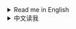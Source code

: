 <details>
<summary>Read me in English</summary>

## Changlog

* 1.3.3
  + `Re-initialize planet`: Fix a crash.
  + `Auto navigation on sailings`: Do not auto-use Warper if required Tech is not researched.
  + Starmap filter: Hide top overlaping windows while the filter UI is shown.
  + `Dismantle blueprint selected buildings`: Fix an issue that belt connected buildings are dismantled unexpectly.
  + `Mod manager profile based save folder`: Fix compatibility with [SaveTheWindows](https://thunderstore.io/c/dyson-sphere-program/p/starfi5h/SaveTheWindows/).
  + `Allow overflow for Logistic Stations and Advanced Mining Machines`: Surpass maximum storage limit is not allowed on pasting blueprints.
  + `Real-time logistic stations info panel`: Support for mods that change slot count of logistic stations.
* 1.3.2
  + New feature: `Disable battle-related techs in Peace mode`
  + New button: `Unlock all techs with metadata`
  + Add a checkbox to make union of results in starmap filter.
  + Fix some starmap vein/planet filter conditions.
  + Fix a crash caused by `Re-initialize planet` in peace mode.
  + Fix compatibility with `NebulaMultiplayerMod`.
* 1.3.1
  + Fix an issue that some UI elements are hidden while hitting the newly added combobox on Starmap.
  + Fix an issue that star name filter is not applied if `Shortcut keys for showing stars` is not enabled.
  + `Dismantle blueprint selected buildings`: Fix an issue that items in Logistic Station slots are not dropped out.
  + Tweak star name filter's planet type list.
* 1.3.0
  + New feature for starmap view:
    - Add a star name filter, you can filter displayed star names by ores or planet types now.
    - Add a dropdown box to show all stars' distance and/or planet count.
  + `Cut conveyor belt`: Fix input issue.
  + `Shortcut keys for showing stars`: Fix an issue that toggle key is read when Starmap View is not opened.
  + `Dismantle blueprint selected buildings`: Fix an issue that preview buildings are not dismantled.
  + `Remember window position and size on last exit`: Optimized implementation
  + `Auto-config logistic stations`: Add an option `Limit auto-replenish count to config values`
  + Optimized some UI codes.
* 1.2.20
  + New feature: `Dismantle blueprint selected buildings`
    - Press shortcut key in blueprint copy mode to dismantle selected buildings.
    - The default shortcut key is Ctrl+X, you can set it in system options panel.
  + New feature: `Auto-config logistic stations`
    - Auto-config buildings include: Logistics Distributor, PLS, ILS, Advanced Mining Machine.
  + `Night Sunlight`: Fix bugs that sunlight angle is not updated as expected again.
* 1.2.19
  + New feature: `Tweak building buffer`
    - Factory recipe buffer formula: take the larger value between `Assembler buffer time multiplier(in seconds) * items needed per second` and `Assembler buffer minimum multiplier * items needed per recipe`
      - `Assembler buffer time multiplier(in seconds)`: Range 2-10, default is 4 (same as game)
      - `Assembler buffer minimum multiplier`: Range 2-10, default is 2 (same as game)
    - Matrix Lab assembly mode formula: Default buffer is `Buffer count for assembling in labs`, when using Self-evolution Lab, if recipe's original production time is not greater than 9 seconds, add `Extra buffer count for Self-evolution Labs` * (`Lab speed` - 1)
      - `Buffer count for assembling in labs`: Range 2-20, default is 6 (same as game)
      - `Extra buffer count for Self-evolution Labs`: Range 1-10, default is 3 (same as game)
    - `Buffer count for researching in labs`: Range 2-20, default is 10 (same as game)
    - `Ray Receiver Graviton Lens buffer count`: Range 1-20, default is 1 (game default is 20)
  + New feature: `Shortcut keys for showing stars' name`
    - Add a shortcut key to always show all star names in starmap when holding, default is `Alt`
    - Add a shortcut key to toggle between three star name display states in starmap: `Original state`, `Show all names`, `Hide all names`, default is `Tab`, will restore to original state when closing starmap
  + `Cut conveyor belt`: Fix a bug that entity logic connection is not cut so that belt is not cut off on copying as a blueprint.
* 1.2.18
  + `Protect veins from exhaustion`: Optimized implementation, now veins will not be protected once you have upgrade `Veins Utilization` to level 390+, while the cost rate becomes absolute 0.
  + `Night Sunlight`: Fix bugs that sunlight angle is not updated as expected.
* 1.2.17
  + Fix wrong implementation of `Protect veins from exhaustion` which causes wrong display of vein stats and veins not consumed.
* 1.2.16
  + New feature: `Cut conveyor belt`
    - Press shortcut key to cut conveyor belt under cursor.
    - The default shortcut key is Alt+X, you can set it in system options panel.
  + New feature: `Profile based option`
    - Option file is stored as `Options\<ProfileName>.xml`.
  + Fix compatibility with game update 0.10.32.25779
* 1.2.15
  + `Off-grid building and stepped rotation`: Fix compatibility with DSP 0.10.32.25682. (#57)
  + `Enhanced control for logistic storage limits`: Try to fix possible crash. (#54)
* 1.2.14
  + Fix an issue that an unexpected menu icon is shown in the top-right corner of the config panel.
  + `Stop ejectors when available nodes are all filled up`: Fix compatibility with `Dyson Sphere Program v0.10.32.25496`.
* 1.2.13
  + `Belt signals for buy out dark fog items automatically`: Fix possible crashes.
  + `Logistics Control Panel Improvement`: Auto apply filter with in-hand item now.
  + Fix an alignment issue on UI panel.
* 1.2.12
  + `Construct only structure points but frames`: Fix a bug that frames are still not constructed when this function is disabled.
  + `Drag building power poles in maximum connection range`: Fix a bug that single power pole cannot be placed at some positions.
* 1.2.11
  + Fix an issue caused by game update: tips are not shown when mouse hovering on tips button.
* 1.2.10
  + `Set enabled CPU threads`: Fix hybrid-architect check for CPUs without hyper-threading
  + `Re-initialize Dyson Spheres` and `Quick dismantle Dyson Shells`: Fix possible crashes and a display issue, while Dyson Sphere panel is actived.
* 1.2.9
  + `Protect veins from exhaustion`:
    - Fix a bug that vein protection causes crashes (#50).
    - Fix a bug that minimum oil speed in config is not working (#50).
    - Fix a bug that oil is not extracted when vein protection is enabled in infinite resource mode (#52).
* 1.2.8
  + New feature: `Fast fill in to and take out from tanks`
    - You can set multiplier for tanks' operation speed
    - This affects manually fill in to and/or take out from tanks, as well as transfer from upper to lower level.
  + Fixes to `Append mod profile name to game window title`:
    - Fix a bug that window title is not set correctly when multiple instance is launched.
    - Fix a bug that window title is not set correctly if BepInEx debug console is enabled.
  + `Real-time logistic stations info panel`: Fix a bug that item status bar appears unexpectedly.
* 1.2.7
  + Fix some minor issues
* 1.2.6
  + `Remember window position and size on last exit`
    - Fix a bug that window position is restored even the option is disabled.
    - Fix a bug that the last window position is wrongly remembere when game is closed at minimized state.
* 1.2.5
  + New feature: `Set process priority`
  + New feature: `Set enabled CPU threads`
  + `Drag building power poles in maximum connection range`: Add a new config option `Build Tesla Tower and Wireless Power Tower alternately`
* 1.2.4
  + `Sunlight at night`:
    - Fix flickering issue while mecha is sailing.
    - Can configure the light angles now.
  + `Scale up mouse cursor`: Fix known issues.
  + `Buy out techs with their prerequisites`: Fix a bug that warning popup from invalid data.
  + Does not patch `BulletTime`'s speed control now, as `BulletTime` has been updated to support configurable maximum speed.
  + Some minor fixes and tweaks.
* 1.2.3
  + `Real-time logistic stations info panel`: Fix bar length not match with item amount when item amount is more than capacity.
  + `Sunlight at night`: Fix not working.
* 1.2.2
  + `Real-time logistic stations info panel`: Fix text color mismatch sometimes
  + `Logical Frame Rate`: Set default shortcut key to `Ctrl`+`-/+` to avoid conflict with other shortcut keys
* 1.2.1
  + `Off-grid building and stepped rotation`:
    - Fix off-grid building's default shortcut key for belts
    - Fix coordinate display issue
* 1.2.0
  + New feature: `Logical Frame Rate`
    - This will change game running speed, down to 0.1x slower and up to 10x faster.
    - A pair of shortcut keys (`-` and `+`) to change the logical frame rate by -0.5x and +0.5x.
    - Note:
      - High logical frame rate is not guaranteed to be stable, especially when factories are under heavy load.
      - This will not affect some game animations.
      - When set game speed in mod `Auxilaryfunction`, this feature will be disabled.
      - When mod `BulletTime` is installed, this feature will be hidden, but patch `BulletTime`'s speed control, to make its maximum speed 10x.
  + `Off-grid building and stepped rotation`: Due to conflict with shortcut key in new game update, the shortcut key for belts is changed to `Ctrl` by default, and can be set in system options now.
  + `Real-time logistic stations info panel`: Fix a crash issue.
  + `Dyson Sphere "Auto Fast Build"`: Fix possible wrong production records.
  + Codes refactored, for better maintainability.
* 1.1.6
  + New feature: `Scale up mouse cursor`
    - Note: This will enable software cursor mode, which may cause mouse movement lag on heavy load.
  + New feature: `Real-time logistic stations info panel`
    - Note: This function will be hidden if you enabled `Show station info` in mod `Auxilaryfunction`.
  + Fix an issue that `Dyson Sphere "Auto Fast Build"` does not generate production records for solar sails.
  + Remove use of AssetBundle, move all icons into `Assembly Resources`, for better flexibility.
* 1.1.5
  + New feature: `Logistics Control Panel Improvement`
    - Auto apply filter with item under mouse cursor while opening the panel
    - Quick-set item filter while right-clicking item icons in storage list on the panel
  + New feature: `Dyson Sphere "Auto Fast Build" speed multiplier`
    - Note: this only applies to `Dyson Sphere "Auto Fast Build"` in sandbox mode
  + New feature: `Mod manager profile based save folder`
    - Save files are stored in `Save\&lt;ProfileName&gt;` folder.
    - Will use original save location if matching default profile name.
  + `Quick build and dismantle stacking labs`: works for storages and tanks now
  + `Enable game window resize`: Keep window resizable on applying game options.
  + `Remember window position and size on last exit`: Do not resize window on applying game options if resolution related config entries are not changed.
  + Auto resize panel to fit content, for better support of multilanguages and mods dependent on UX Assist config panel functions.
* 1.1.4
  + Fix `Remove some build conditions`
* 1.1.3
  + UI texts are updated following game settings now
  + Fix hover area for checkboxes in config panel
  + Fix an issue which makes `Convert Peace-Mode saves to Combat-Mode on loading` not working
* 1.1.2
  + `Belt signals for buy out dark fog items automatically`: Always add belt signals to the panel to fix missing belt icons when disabled.
* 1.1.1
  + Fix assetbundle loading issue
* 1.1.0
  + `Stop ejectors when available nodes are all filled up`: Show `No node to fill` on ejector panel when all dyson sphere nodes are filled up.
  + Append mod profile name to game window title, if using mod managers (`Thunderstore Mod Manager` or `r2modman`).
  + New features:
    - `Buy out techs with their prerequisites`: This enables batch buying out techs with their prerequisites. Buy-out button is shown for all locked techs/upgrads.
    - `Belt signals for buy out dark fog items automatically`, while enabled:
      - 6 belt signals are added to the signal panel, which can be used to buy out dark fog items automatically.
      - Generated items are stacked in 4 items.
      - Exchange ratio is following the original game design, aka:
        - 1 Metaverse = 20 Dark Fog Matrices
        - 1 Metaverse = 60 Engery Shards
        - 1 Metaverse = 30 Silicon-based Neurons
        - 1 Metaverse = 30 Negentropy Singularities
        - 1 Metaverse = 30 Matter Recombinators
        - 1 Metaverse = 10 Core Elements
* 1.0.26
  + New features:
    - Restore upgrades of `Sorter Cargo Stacking` on panel
    - Set `Sorter Cargo Stacking` to unresearched state
  + Changes to `Protect veins from exhaustion` configuration:
    - The vein amount is protected at 1000 by default now
    - The maximum vein amount is changed to 10000, and the maximum oil speed is changed to 10.0/s
* 1.0.25
  + Fix an issue that building entites can not be clicked through when `Do not render factory entities (except belts and sorters)` is enabled
* 1.0.24
  + Changes to `Do not render factory entities (except belts and sorters)`
    - Add shortcut key in config panel to toggle this function
    - Can click on both belts and sorters now
  + New feature: `Drag building power poles in maximum connection range`
  + New feature: `Allow overflow for Logistic Stations and Advanced Mining Machines`
    - Allow overflow when trying to insert in-hand items
    - Allow `Enhanced control for logistic storage limits` to exceed tech capacity limits
    - Remove logistic strorage limit check on loading game
* 1.0.23
  + New features:
    - `Do not render factory entities (except belts and sorters)`
      - This also makes players click though factory entities but belts
    - `Open Dark Fog Communicator` anywhere
  + Belts can be built off-grid now, by pressing the shortcut key for `Switch Splitter model`(`Tab` by default)
  + Add a suboption `Auto boost` to `Auto-cruise`
  + `Auto-cruise` does warp when core energy at least 80% now
* 1.0.22
  + Fix a crash issue caused by `Quick build and dismantle stacking labs`
* 1.0.21
  + Fix a bug that stepped rotation is not working in `Off-grid building and stepped rotation`, which is caused by latest game update
  + Fix some issues in `Auto nativation` and `Auto-cruise`, now only boosts when core energy at least 10% and warps when core energy at least 50%
* 1.0.20
  + Fix an infinite-loop issue when `Quick build and dismantle stacking labs` and `No condition build` are both enabled
  + Fix a crash caused by `Re-initialize planet` in combat mode
* 1.0.19
  + New functions:
    - `Quick build and dismantle stacking labs`
    - `Protect veins from exhaustion`
      - By default, the vein amount is protected at 100, and oil speed is protected at 1.0/s, you can set them yourself in config file.
      - When reach the protection value, veins/oils steeps will not be mined/extracted any longer.
      - Close this function to resume mining and pumping, usually when you have enough level on `Veins Utilization`
  + Remove default shortcut key for `Auto-cruise`, to avoid misoperation. Please set it in the system options window manually if needed.
* 1.0.18
  + Fix crash while coursing to a dark-fog hive.
  + Auto-cruise does not bypass dark-fog hives if they are targeted.
* 1.0.17
  + New function: `Auto navigation on sailings`, which is inspired by [CruiseAssist](https://dsp.thunderstore.io/package/tanu/CruiseAssist/) and its extension [AutoPilot](https://dsp.thunderstore.io/package/tanu/AutoPilot/)
    - It keeps Icarus on course to the target planet
    - It will try to bypass any obstacles(planets, stars or dark-fog hives) on the way
    - Furthermore, there is also a shortcut key which can be set in the system options window, which is used to toggle `Auto-cruise` that enables flying to targeted planets fully automatically.
      - Auto-cruise will start when you target a planet on star map
      - It will use warper to fly to the target planet if the planet is too far away, the range can be configured.
      - It will speed down when approaching the target planet, to avoid overshooting
  + Fix a crash caused by `Stop ejectors when available nodes are all filled up` in latest game update
  + `Off-grid building and stepped rotation`: Hide Z coordinate from display if it is zero
* 1.0.16
  + Add CommonAPI to package manifest dependencies(missing in last version)
  + New function: `Hide tips for soil piles changes`
* 1.0.15
  + Move shortcut key settings to system options window, which depends on [CommonAPI](https://dsp.thunderstore.io/package/CommonAPI/CommonAPI)
  + Enable `Hide UI` function(`F11` by default) while on Star Map view
  + New function: `Treat stack items as single in monitor components`
* 1.0.14
  + Fix crash in `Re-initialize planet` again
  + `Off-grid building and stepped rotation`: Add Z coordinate to display, and adjust the precision to 4 decimal after point
* 1.0.13
  + `Off-grid building and stepped rotation`: show building coordinates(relative to grids) on building preview and building info panel now
  + Increase maximum count of Metadata Instantiations to 20000 (from 2000)
  + Increase capacity of player order queue to 128 (from 16)
  + Fix issue caused by game updates
    - `Remove some build conditions`: fixed issue that some conditions are not eliminated
    - `Re-initialize planet`: fixed crash issue
* 1.0.12
  + Fix a bug that ejectors aimed at even-numbered orbits stop working when `Stop ejectors when available nodes are all filled up` is enabled.
* 1.0.11
  + Remove `Better auto-save mechanism` due to conflicts with DSPModSave and some other mods.
* 1.0.10
  + Fix a button display bug
  + Fix a possible crash while `Enhanced control for logistic storage limits` is enabled
* 1.0.9
  + New function: `Better auto-save mechanism`
    - Auto saves are stored in 'Save\AutoSaves' folder, filenames are combined with cluster address and date-time
    - Note: this will sort gamesaves by modified time on save/load window, so you don't have to use [DSP_Save_Game_Sorter] anymore
* 1.0.8
  + New function: `Enhanced control for logistic storage limits`
* 1.0.7
  + Fix a crash issue on choosing language other than English and Chinese
  + Games saved in Peace-Mode after Dark-Fog update can also be loaded as Combat-Mode now.
* 1.0.6
  + Convert old saves to Combat-Mode on loading
* 1.0.5
  + Support game version 0.10.28.20759
  + Sort blueprint structures before saving, to reduce generated blueprint data size a little.
* 1.0.4
  + Add new function: `Off-grid building and stepped rotation`
  + Fix an issue that window position not restored and can not be resized when function is enabled but game is started with different mod profiles.
* 1.0.3
  + Add new function: `Quick build Orbital Collectors`.
  + Add confirmation popup for `Re-intialize planet`, `Quick dismantle all buildings`, `Re-initialize Dyson Spheres` and `Quick dismantle Dyson Shells`.
  + Fix error on `Remove build count and range limit` when building a large amount of belts.
  + Fix an issue that window position not saved correctly when quit game without using in-game menu.
* 1.0.2
  + Redesign config tabs, for clearer layout.
  + Add 2 new options:
    - Enable game window resize.
    - Remember window position and size on last exit.
* 1.0.1
  + Fix config button text and tips while returning to title menu.
  + Fix that error occurs while returning to title menu, with `Stop ejectors when available nodes are all filled up` enabled.
  + Add a patch to fix the bug that warning popup on `Veins Utilization` upgraded to level 8000+.
* 1.0.0
  + Initial release
  + Functions moved from [MechaDronesTweaks](https://dsp.thunderstore.io/package/soarqin/MechaDronesTweaks/) and [CheatEnabler](https://dsp.thunderstore.io/package/soarqin/CheatEnabler/)

</details>

<details>
<summary>中文读我</summary>

## 更新日志

* 1.3.2
  + 新功能：`在和平模式下隐藏战斗相关科技`
  + 新按钮：`使用元数据解锁所有科技`
  + 在星图过滤器中添加复选框以合并结果
  + 修复了一些星图矿脉/行星过滤条件
  + 修复了在和平模式下`初始化本行星`导致的崩溃问题
  + 修复了与`NebulaMultiplayerMod`的兼容性问题
* 1.3.1
  + 修复了在星图上点击新增的下拉框时部分UI元素被隐藏的问题
  + 修复了未启用`显示星系名称快捷键`时星系名称过滤器不生效的问题
  + `拆除蓝图选中的建筑`：修复了物流站中的物品未被丢出的问题
  + 调整了星系名称过滤器中的行星类型列表
* 1.3.0
  + 在星图上添加新功能：
    - 添加星系名过滤器，现在可以按矿物或行星类型过滤显示的星系名
    - 添加了一个下拉框用以切换显示所有星系的距离和/或行星数量
  + `切割传送带`：修复了输入问题
  + `启用显示所有星系名称的快捷键`：修复了在未打开星图视图时读取切换键的问题
  + `拆除蓝图选中的建筑`：修复了预建造建筑未被拆除的问题
  + `记住上次退出时的窗口位置和大小`：优化实现
  + `自动配置物流站`: 增加了一个选项`限制自动补充数量为配置的值`
  + 优化了一些UI代码
* 1.2.20
  + 新功能：`拆除蓝图选中的建筑`
    - 在蓝图复制模式下按快捷键拆除选中的建筑
    - 默认快捷键是Ctrl+X，可以在系统选项面板中设置
  + 新功能：`自动配置物流站`
    - 自动配置的建筑包括：物流配送器、行星物流站、星际物流站、高级采矿机
  + `夜间日光灯`：再次修复了光照角度未正确更新的问题
* 1.2.19
  + 新功能：`调整建筑输入缓冲`
    - 工厂配方计算公式，在`工厂配方缓冲时间倍率秒数x每秒需要的原料数量`和`工厂配方缓冲最小倍率x每生产一次配方需要的原料数量`中取更大的那个值
      - `工厂配方缓冲时间倍率(秒)`：范围2-10，默认为4(同游戏)
      - `工厂配方缓冲最小倍率`：范围2-10，默认为2(同游戏)
    - 研究站矩阵合成模式计算公式，默认缓存`研究站矩阵合成模式缓存数量`个，当使用自演化研究站时，如果配方的原始生产时间不大于9秒，则增加`自演化研究站矩阵额外缓冲数量`*(`研究站速度倍率`-1)
      - `研究站矩阵合成模式缓存数量`：范围2-20，默认为6(同游戏)
      - `自演化研究站矩阵额外缓冲数量`：范围1-10，默认为3(同游戏)
    - `研究站科研模式缓存数量`：范围2-20，默认为10(同游戏)
    - `射线接收器透镜缓冲数量`：范围1-20，默认为1(游戏默认为20)
  + 新功能：`启用显示所有星系名称的快捷键`
    - 新增一个快捷键，按住后始终在星图显示所有星系名称，默认为`Alt`
    - 新增一个快捷键，在星图视图切换三种星系名称显示状态：`原始显示状态`，`显示所有名称`，`隐藏所有名称`，默认为`Tab`，关闭星图时会恢复到原始状态
  + `切割传送带`：修复了实体逻辑连接未切断导致复制为蓝图时传送带未被切断的问题。
* 1.2.18
  + `保护矿脉不会耗尽`：优化实现，当`矿物利用`升级到390级以上时消耗速度变为0时，矿脉将不再被保护。
  + `夜间日光灯`：修复了光照角度未正确更新的问题。
* 1.2.17
  + 修复了`保护矿脉不会耗尽`导致矿脉状态显示错误和矿脉未被消耗的错误实现
* 1.2.16
  + 新功能：`切割传送带`
    - 按快捷键切割光标位置的传送带
    - 默认快捷键是Alt+X，可以在系统选项面板中设置
  + 新功能：`基于mod管理器配置档案名`
    - 选项文件存储在`Options\<ProfileName>.xml`中
  + 修复了与游戏更新0.10.32.25779的兼容性
* 1.2.15
  + `脱离网格建造和小角度旋转`：修复了与0.10.32.25682的兼容性 (#57)
  + `物流塔存储数量限制控制改进`：修复了可能导致崩溃的问题 (#54)
* 1.2.14
  + 修正设置窗口右上角多出一个菜单图标的问题
  + `当可用节点全部造完时停止弹射`：修复了与`戴森球计划 v0.10.32.25496`的兼容性
* 1.2.13
  + `用于自动购买黑雾物品的传送带信号`：修复了可能导致崩溃的问题
  + `物流控制面板改进`：现在也自动将拿着的物品设为筛选条件
  + 修复了UI面板上的对齐问题
* 1.2.12
  + `只建造节点不建造框架`：修复了关闭此功能时框架不进行建造的问题
  + `拖动建造电线杆时自动使用最大连接距离间隔`：修复了某些位置无法放置单个电线杆的问题
* 1.2.11
  + 修复了游戏更新导致的提示按钮鼠标悬停时不显示提示文字的问题
* 1.2.10
  + `设置使用的CPU线程`：修复了对没有超线程的CPU的大小核检查
  + `初始化戴森球`和`快速拆除戴森壳`：修复了在戴森球面板激活时可能导致崩溃的问题，以及显示错误的问题。
* 1.2.9
  + `保护矿脉不会耗尽`：
    - 修复了矿脉保护导致崩溃的问题(#50)
    - 修复了配置中的最小采油速度不起作用的问题(#50)
    - 修复了无限资源模式下油井保护导致无法采油的问题(#52)
* 1.2.8
  + 新功能：`储液罐快速注入和抽取液体`
    - 你可以设置储液罐操作速度的倍率
    - 影响手动注入和抽取，以及从储液罐上层传输到下层的速度
  + 在游戏窗口标题中追加mod配置档案名的修复：
    - 修复了多实例启动时窗口标题未正确设置的问题
    - 修复了启用BepInEx调试控制台时窗口标题未正确设置的问题
  + `物流运输站实时信息面板`：修复了一个物品状态条意外显示的问题
* 1.2.7
  + 修复了一些小问题
* 1.2.6
  + `记住上次退出时的窗口位置和大小`
    - 修复了即使选项被禁用也恢复窗口位置的问题
    - 修复了窗口最小化时关闭游戏导致窗口位置被错误记录的问题
* 1.2.5
  + 新功能：`设置进程优先级`
  + 新功能：`设置使用的CPU线程`
  + `拖动建造电线杆时自动使用最大连接距离间隔`：添加一个新的设置项`交替建造电力感应塔和无线输电塔`
* 1.2.4
  + `夜间日光灯`：
    - 修复了航行时闪烁的问题
    - 现在可以配置入射光线角度了
  + `放大鼠标指针`：修复已知问题
  + `买断科技也同时买断所有前置科技`：修复了数据错误警告弹窗的问题
  + 不再对`BulletTime`的速度控制打补丁，因为`BulletTime`已更新支持可配置最大速度
  + 一些小修复和调整
* 1.2.3
  + `物流运输站实时信息面板`：修复了物品数量超过容量限制时条长度不匹配的问题
  + `夜间日光灯`：修复了不起作用的问题
* 1.2.2
  + `物流运输站实时信息面板`：修复了文本颜色不匹配的问题
  + `逻辑帧倍率`：将默认快捷键设置为`Ctrl`+`-/+`，以避免与其他快捷键冲突
* 1.2.1
  + `脱离网格建造和小角度旋转`：
    - 修复了传送带脱离网格建造的默认快捷键
    - 修复了坐标显示问题
* 1.2.0
  + 新功能：`逻辑帧倍率`
    - 这将改变游戏运行速度，最慢0.1倍，最快10倍
    - 设置了一对快捷键(`-`和`+`)，可以-/+0.5倍改变逻辑帧倍率
    - 注意：
      - 高逻辑帧倍率不能保证稳定性，特别是在工厂负载较重时
      - 这不会影响一些游戏动画
      - 当在`Auxilaryfunction`mod中设置游戏速度时，此功能将被禁用
      - 当安装了`BulletTime`mod时，此功能将被隐藏，但会对`BulletTime`的速度控制打补丁，使其最大速度变为10倍
  + `脱离网格建造和小角度旋转`：由于与新游戏更新中的快捷键冲突，传送带脱离网格建造的快捷键默认更改为`Ctrl`，并且现在可以在系统选项中设置
  + `物流运输站实时信息面板`：修复了一个崩溃问题
  + `戴森球自动快速建造`：修复了可能出现的错误生产记录
  + 代码重构，以获得更好的可维护性
* 1.1.6
  + 新功能：`放大鼠标指针`
    - 注意：这将启用软件指针模式，可能会在CPU负载较重时导致鼠标移动延迟
  + 新功能：`物流运输站实时信息面板`
    - 注意：如果你启用了`Auxilaryfunction`中的`展示物流站信息`，此功能将被隐藏
  + 修复了`戴森球自动快速建造`未生成太阳帆生产记录的问题
  + 移除了AssetBundle的使用，将所有图标移入`Assembly资源`，以获得更好的灵活性
* 1.1.5
  + 新功能：`物流控制面板改进`
    - 打开面板时自动将鼠标指向物品设为筛选条件
    - 在控制面板物流塔列表中右键点击物品图标快速设置为筛选条件
  + 新功能：`戴森球自动快速建造速度倍率`
    - 注意：这仅适用于沙盒模式下的`戴森球自动快速建造`功能
  + 新功能：`基于mod管理器配置档案名的存档文件夹`
    - 存档文件会存储在`Save\&lt;ProfileName&gt;`文件夹中
    - 如果匹配默认配置档案名则使用原始存档位置
  + `快速建造和拆除堆叠研究站`：现在也支持储物仓和储液罐
  + `允许调整游戏窗口大小`：在应用游戏选项时保持窗口可调整大小
  + `记住上次退出时的窗口位置和大小`：如果分辨率相关的配置项未改变，则在应用游戏选项时不调整窗口大小
  + 自动调整面板大小适应内容，以更好地支持多语言和依赖于UX助手配置面板功能的mod
* 1.1.4
  + 修复了`移除部分不影响游戏逻辑的建造条件`
* 1.1.3
  + 界面文本现在完全跟随游戏语言设置改变
  + 修复了配置面板中勾选框的鼠标悬停区域
  + 修复了`加载和平模式存档时将其转换为战斗模式`不起作用的问题
* 1.1.2
  + `用于自动购买黑雾物品的传送带信号`: 总是将传送带信号添加到面板，以修复禁用时传送带图标丢失的问题。
* 1.1.1
  + 修复了资源包加载问题
* 1.1.0
  + `可用节点全部造完时停止弹射`: 当所有戴森球节点都造完时，在弹射器面板上显示`没有可建造节点`
  + 如果使用mod管理器(`Thunderstore Mod Manager`或`r2modman`)启动游戏，在游戏窗口标题中追加mod配置档案名
  + 新功能：
    - `买断科技也同时买断所有前置科技`：可以批量买断科技及其所有前置科技。所有未解锁的科技/升级都会显示买断按钮。
    - `用于自动购买黑雾物品的传送带信号`，启用时：
      - 在信号面板上添加了6个传送带信号，可以用于自动购买黑雾道具。
      - 生成的物品堆叠数为4。
      - 兑换比率遵循原始游戏设计，即：
        - 1个元宇宙 = 20个黑雾矩阵
        - 1个元宇宙 = 60个能量碎片
        - 1个元宇宙 = 30个硅基神经元
        - 1个元宇宙 = 30个负熵奇点
        - 1个元宇宙 = 30个物质重组器
        - 1个元宇宙 = 10个核心素
* 1.0.26
  + 新功能：
    - 在升级面板上恢复`分拣器货物堆叠`的升级
    - 将`分拣器货物堆叠`设为未研究状态
  + `保护矿脉不会耗尽`配置的改动：
    - 现在默认矿脉数量保护在1000
    - 最大矿脉数量改为10000，最大采油速度改为10.0/s
* 1.0.25
  + 修复了`不渲染工厂建筑实体(除了传送带和分拣器)`启用时无法点穿工厂实体的问题
* 1.0.24
  + `不渲染工厂建筑实体(除了传送带和分拣器)`的改动
    - 在配置面板中添加了一个快捷键来切换此功能
    - 现在也可以点击到分拣器了
  + 新功能：`拖动建造电线杆时自动使用最大连接距离间隔`
  + 新功能：`允许物流塔和大型采矿机物品溢出`
    - 当尝试塞入手中物品时允许溢出
    - 允许`物流塔存储数量限制控制改进`超过科技容量限制
    - 在加载游戏时移除物流塔容量限制检查
* 1.0.23
  + 新功能：
    - `不渲染工厂建筑实体(除了传送带和分拣器)`
      - 这使得玩家可以点穿工厂实体直接点到传送带
    - 在任意位置`打开黑雾通讯器`
  + 传送带现在可以脱离网格建造了，通过按住`切换分流器样式`的快捷键(默认`Tab`)
  + 为`自动巡航`添加一个子选项`自动加速`
  + `自动巡航`现在在核心能量至少80%时才加速
* 1.0.22
  + 修复了`快速建造和拆除堆叠研究站`导致的崩溃问题
* 1.0.21
  + 修复了`脱离网格建造和小角度旋转`在最新游戏更新后无法小角度旋转的问题
  + 修复了`航行时自动导航`和`自动巡航`的一些问题。现在只有能量至少10%时才加速，能量至少50%时才启动曲速
* 1.0.20
  + 修复了`快速建造和拆除堆叠研究站`和`无条件建造`同时启用时可能导致的逻辑死循环问题
  + 修复了在战斗模式下`初始化本行星`导致的崩溃问题
* 1.0.19
  + 新功能：
    - `快速建造和拆除堆叠研究站`
    - `保护矿脉不会耗尽`
      - 默认矿脉数量保护于剩余100，采油速保护于速度1.0/s，你可以在配置文件中自行设置。
      - 当达到保护值时，矿脉和油井将不再被开采。
      - 关闭此功能以恢复开采，一般是当你在`矿物利用`上有足够的等级时。
  + 移除了`自动巡航`的默认快捷键，以避免误操作。如有需要请手动在系统选项窗口中设置。
* 1.0.18
  + 修复了以黑雾巢穴为目标时导致崩溃的问题
  + 当黑雾巢穴是目标时，自动导航不会绕过它
* 1.0.17
  + 新功能：`航行时自动导航`，想法来自[CruiseAssist](https://dsp.thunderstore.io/package/tanu/CruiseAssist/)及其扩展[AutoPilot](https://dsp.thunderstore.io/package/tanu/AutoPilot/)
    - 它会保持伊卡洛斯飞向目标星球
    - 它会尝试绕过途中的任何障碍物(行星、恒星或黑雾巢穴)
    - 此外，还有一个快捷键可以在系统选项窗口中设置，用于切换`自动巡航`，实现完全自动化的飞行至目标星球。
      - 当你选择目标星球后，自动巡航就会开始
      - 如果目标星球距离过远会自动使用曲速(超过5AU)，你可以在面板上更改这个值。
      - 它会在接近目标星球时减速，以避免发生越过目标的情况
  + 修复了最新游戏更新后`当可用节点全部造完时停止弹射`引起崩溃问题
  + `脱离网格建造和小角度旋转`：如果Z坐标为零则从显示中隐藏
* 1.0.16
  + 添加了对CommonAPI的包依赖(上个版本忘记加了)
  + 新功能：`隐藏沙土数量变动的提示`
* 1.0.15
  + 将快捷键设置移动到系统选项窗口，依赖于[CommonAPI](https://dsp.thunderstore.io/package/CommonAPI/CommonAPI)
  + 在星图视图中启用`隐藏UI`功能(默认按键为`F11`)
  + 新功能：`在流速计中将堆叠物品视为单个物品`
* 1.0.14
  + 再次尝试修复`初始化本行星`导致的崩溃问题
  + `脱离网格建造和小角度旋转`：现在显示建筑Z坐标，并将精度调整为小数点后4位
* 1.0.13
  + `脱离网格建造和小角度旋转`：现在在建造预览和建筑信息面板上显示建筑坐标(相对于网格)
  + 将元数据提取的最大数量增加到20000(原来为2000)
  + 将玩家指令队列的容量增加到128(原来为16)
  + 修复了游戏更新导致的问题
    - `移除部分不影响游戏逻辑的建造条件`：修复了一些条件未被移除的问题
    - `初始化本行星`：修复了崩溃问题
* 1.0.12
  + 修复了当`当可用节点全部造完时停止弹射`选项启用时，瞄准偶数轨道的弹射器停止工作的bug
* 1.0.11
  + 移除`更好的自动保存机制`，因为与DSPModSave和其他一些mod冲突
* 1.0.10
  + 修复了一个按钮显示错误
  + 修复了`物流塔存储数量限制控制改进`启用时可能导致的崩溃问题
* 1.0.9
  + 新功能：`更好的自动保存机制`
    - 自动存档会以星区地址和日期时间组合为文件名存储在'Save\AutoSaves'文件夹中
    - 注意：此功能会在保存/读取菜单按最后修改时间对存档进行排序，因此你不再需要[DSP_Save_Game_Sorter]了
* 1.0.8
  + 新功能：`物流塔存储数量限制控制改进`
* 1.0.7
  + 修复了选择英文和中文以外的语言时的崩溃问题
  + 黑雾更新后使用和平模式保存的存档现在也可以转换为战斗模式了
* 1.0.6
  + 在加载旧存档时将其转换为战斗模式
* 1.0.5
  + 支持游戏版本0.10.28.20759
  + 保存蓝图前对建筑进行排序，以减少生成的蓝图数据大小
* 1.0.4
  + 添加了新功能：`脱离网格建造和小角度旋转`
  + 修复了当功能启用但游戏使用不同的mod配置文件启动时窗口位置无法正确恢复和不可拖动改变大小的问题
* 1.0.3
  + 添加了新功能：`快速建造轨道采集器`
  + 为`初始化行星`，`快速拆除所有建筑`，`初始化戴森球`和`快速拆除戴森壳`添加了确认弹窗
  + 修复了`移除建造数量和范围限制`在建造大量传送带时可能导致的错误
  + 修复了在不使用游戏内菜单退出游戏时窗口位置无法正确保存的问题
* 1.0.2
  + 重新设计了配置面板，使布局更清晰
  + 添加了两个新选项：
    - 可调整游戏窗口大小(可最大化和拖动边框)
    - 记住上次退出时的窗口位置和大小
* 1.0.1
  + 修复了返回标题界面后设置按钮文本和提示信息不正确的问题
  + 修复了`当可用节点全部造完时停止弹射`选项启用时返回标题界面可能导致崩溃的问题
  + 添加了一个补丁，修复了`矿物利用`升级到8000级以上时弹出警告的bug
* 1.0.0
  + 初始版本
  + 从[MechaDronesTweaks](https://dsp.thunderstore.io/package/soarqin/MechaDronesTweaks/)和[CheatEnabler](https://dsp.thunderstore.io/package/soarqin/CheatEnabler/)移动了部分功能过来

</details>

